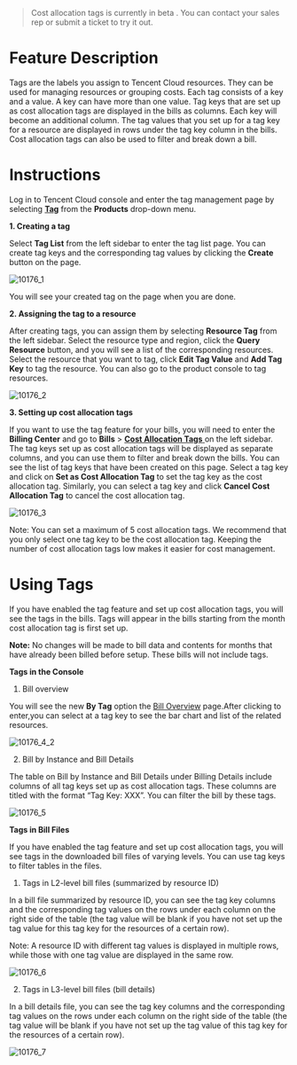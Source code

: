 
>Cost allocation tags is currently in beta . You can contact your sales rep or submit a ticket to try it out.

# Feature Description #

Tags are the labels you assign to Tencent Cloud resources. They can be used for managing resources or grouping costs. Each tag consists of a key and a value. A key can have more than one value.
Tag keys that are set up as cost allocation tags are displayed in the bills as columns. Each key will become an additional column. The tag values that you set up for a tag key for a resource are displayed in rows under the tag key column in the bills. Cost allocation tags can also be used to filter and break down a bill.


# Instructions #

Log in to Tencent Cloud console and enter the tag management page by selecting [**Tag**](https://console.cloud.tencent.com/tag/resources) from the **Products** drop-down menu.

**1. Creating a tag**

Select **Tag List** from the left sidebar to enter the tag list page. You can create tag keys and the corresponding tag values by clicking the **Create** button on the page.

![10176_1](https://main.qcloudimg.com/raw/cb1f2161836a4e59406059dead17f310.png)

You will see your created tag on the page when you are done.

**2. Assigning the tag to a resource**

After creating tags, you can assign them by selecting **Resource Tag** from the left sidebar. Select the resource type and region, click the **Query Resource** button, and you will see a list of the corresponding resources. Select the resource that you want to tag, click **Edit Tag Value** and **Add Tag Key** to tag the resource.
You can also go to the product console to tag resources.

![10176_2](https://main.qcloudimg.com/raw/5ffebb44857771cadd60716f39219b11.png)

**3. Setting up cost allocation tags**

If you want to use the tag feature for your bills, you will need to enter the **Billing Center** and go to **Bills** > [**Cost Allocation Tags** ](https://console.cloud.tencent.com/expense/tag) on the left sidebar. The tag keys set up as cost allocation tags will be displayed as separate columns, and you can use them to filter and break down the bills.
You can see the list of tag keys that have been created on this page. Select a tag key and click on **Set as Cost Allocation Tag** to set the tag key as the cost allocation tag. Similarly, you can select a tag key and click **Cancel Cost Allocation Tag** to cancel the cost allocation tag.

![10176_3](https://main.qcloudimg.com/raw/59dfc9eced779b0539878e1a90956c30.png)

Note: You can set a maximum of 5 cost allocation tags. We recommend that you only select one tag key to be the cost allocation tag. Keeping the number of cost allocation tags low makes it easier for cost management.

# Using Tags #

If you have enabled the tag feature and set up cost allocation tags, you will see the tags in the bills. Tags will appear in the bills starting from the month cost allocation tag is first set up.

**Note:** No changes will be made to bill data and contents for months that have already been billed before setup. These bills will not include tags.

**Tags in the Console**

1. Bill overview

You will see the new **By Tag** option the [Bill Overview](https://console.cloud.tencent.com/expense/bill/overview) page.After clicking to enter,you can select at a  tag key to see the
bar chart and list of the related resources.

![10176_4_2](https://main.qcloudimg.com/raw/41b6a410109605367d171775c21c3931.png)

2. Bill by Instance and Bill Details

The table on Bill by Instance and Bill Details under Billing Details include columns of all tag keys set up as cost allocation tags.
These columns are titled with the format “Tag Key: XXX”. You can filter the bill by these tags.

![10176_5](https://main.qcloudimg.com/raw/83f5006a6442d7f5a6b42d893fbacd8a.png)

**Tags in Bill Files**

If you have enabled the tag feature and set up cost allocation tags, you will see tags in the downloaded bill files of varying levels. You can use tag keys to filter tables in the files.

1. Tags in L2-level bill files (summarized by resource ID)

In a bill file summarized by resource ID, you can see the tag key columns and the corresponding tag values on the rows under each column on the right side of the table (the tag value will be blank if you have not set up the tag value for this tag key for the resources of a certain row).

Note: A resource ID with different tag values is displayed in multiple rows, while those with one tag value are displayed in the same row.

![10176_6](https://main.qcloudimg.com/raw/30979ceca9e19901a33da6d69b6ad88b.png)

2. Tags in L3-level bill files (bill details)

In a bill details file, you can see the tag key columns and the corresponding tag values on the rows under each column on the right side of the table (the tag value will be blank if you have not set up the tag value of this tag key for the resources of a certain row).

![10176_7](https://main.qcloudimg.com/raw/cb9611604c904f825b40c207c76a0f7f.png)




